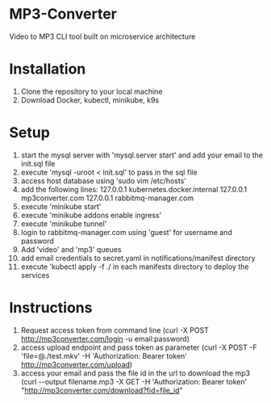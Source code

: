 # MP3-Converter
Video to MP3 CLI tool built on microservice architecture

# Installation
1. Clone the repository to your local machine
2. Download Docker, kubectl, minikube, k9s

# Setup
1. start the mysql server with 'mysql.server start' and add your email to the init.sql file
2. execute 'mysql -uroot < init.sql' to pass in the sql file
3. access host database using 'sudo vim /etc/hosts'
4. add the following lines:
     127.0.0.1 kubernetes.docker.internal
     127.0.0.1 mp3converter.com
     127.0.0.1 rabbitmq-manager.com
5. execute 'minikube start'
6. execute 'minikube addons enable ingress'
7. execute 'minikube tunnel'
8. login to rabbitmq-manager.com using 'guest' for username and password
9. Add 'video' and 'mp3' queues
10. add email credentials to secret.yaml in notifications/manifest directory
11. execute 'kubectl apply -f ./ in each manifests directory to deploy the services

# Instructions
1. Request access token from command line (curl -X POST http://mp3converter.com/login -u email:password)
2. access upload endpoint and pass token as parameter (curl -X POST -F 'file=@./test.mkv' -H 'Authorization: Bearer token' http://mp3converter.com/upload)
3. access your email and pass the file id in the url to download the mp3 (curl --output filename.mp3 -X GET -H 'Authorization: Bearer token' "http://mp3converter.com/download?fid=file_id"

